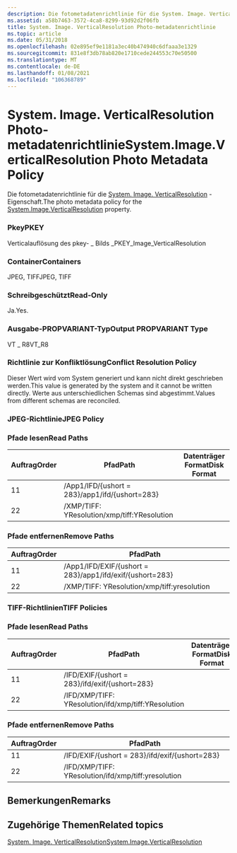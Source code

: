 ```yaml
---
description: Die fotometadatenrichtlinie für die System. Image. VerticalResolution-Eigenschaft.
ms.assetid: a58b7463-3572-4ca8-8299-93d92d2f06fb
title: System. Image. VerticalResolution Photo-metadatenrichtlinie
ms.topic: article
ms.date: 05/31/2018
ms.openlocfilehash: 02e895ef9e1181a3ec40b474940c6dfaaa3e1329
ms.sourcegitcommit: 831e8f3db78ab820e1710cede244553c70e50500
ms.translationtype: MT
ms.contentlocale: de-DE
ms.lasthandoff: 01/08/2021
ms.locfileid: "106368789"
---
```

# <a name="systemimageverticalresolution-photo-metadata-policy"></a><span data-ttu-id="50a7a-103">System. Image. VerticalResolution Photo-metadatenrichtlinie</span><span class="sxs-lookup"><span data-stu-id="50a7a-103">System.Image.VerticalResolution Photo Metadata Policy</span></span>

<span data-ttu-id="50a7a-104">Die fotometadatenrichtlinie für die [System. Image. VerticalResolution](../properties/props-system-image-verticalresolution.md) -Eigenschaft.</span><span class="sxs-lookup"><span data-stu-id="50a7a-104">The photo metadata policy for the [System.Image.VerticalResolution](../properties/props-system-image-verticalresolution.md) property.</span></span>

### <a name="pkey"></a><span data-ttu-id="50a7a-105">Pkey</span><span class="sxs-lookup"><span data-stu-id="50a7a-105">PKEY</span></span>

<span data-ttu-id="50a7a-106">Verticalauflösung des pkey- \_ Bilds \_</span><span class="sxs-lookup"><span data-stu-id="50a7a-106">PKEY\_Image\_VerticalResolution</span></span>

### <a name="containers"></a><span data-ttu-id="50a7a-107">Container</span><span class="sxs-lookup"><span data-stu-id="50a7a-107">Containers</span></span>

<span data-ttu-id="50a7a-108">JPEG, TIFF</span><span class="sxs-lookup"><span data-stu-id="50a7a-108">JPEG, TIFF</span></span>

### <a name="read-only"></a><span data-ttu-id="50a7a-109">Schreibgeschützt</span><span class="sxs-lookup"><span data-stu-id="50a7a-109">Read-Only</span></span>

<span data-ttu-id="50a7a-110">Ja.</span><span class="sxs-lookup"><span data-stu-id="50a7a-110">Yes.</span></span>

### <a name="output-propvariant-type"></a><span data-ttu-id="50a7a-111">Ausgabe-PROPVARIANT-Typ</span><span class="sxs-lookup"><span data-stu-id="50a7a-111">Output PROPVARIANT Type</span></span>

<span data-ttu-id="50a7a-112">VT \_ R8</span><span class="sxs-lookup"><span data-stu-id="50a7a-112">VT\_R8</span></span>

### <a name="conflict-resolution-policy"></a><span data-ttu-id="50a7a-113">Richtlinie zur Konfliktlösung</span><span class="sxs-lookup"><span data-stu-id="50a7a-113">Conflict Resolution Policy</span></span>

<span data-ttu-id="50a7a-114">Dieser Wert wird vom System generiert und kann nicht direkt geschrieben werden.</span><span class="sxs-lookup"><span data-stu-id="50a7a-114">This value is generated by the system and it cannot be written directly.</span></span> <span data-ttu-id="50a7a-115">Werte aus unterschiedlichen Schemas sind abgestimmt.</span><span class="sxs-lookup"><span data-stu-id="50a7a-115">Values from different schemas are reconciled.</span></span>

### <a name="jpeg-policy"></a><span data-ttu-id="50a7a-116">JPEG-Richtlinie</span><span class="sxs-lookup"><span data-stu-id="50a7a-116">JPEG Policy</span></span>

### <a name="read-paths"></a><span data-ttu-id="50a7a-117">Pfade lesen</span><span class="sxs-lookup"><span data-stu-id="50a7a-117">Read Paths</span></span>



| <span data-ttu-id="50a7a-118">Auftrag</span><span class="sxs-lookup"><span data-stu-id="50a7a-118">Order</span></span> | <span data-ttu-id="50a7a-119">Pfad</span><span class="sxs-lookup"><span data-stu-id="50a7a-119">Path</span></span>                   | <span data-ttu-id="50a7a-120">Datenträger Format</span><span class="sxs-lookup"><span data-stu-id="50a7a-120">Disk Format</span></span> |
|-------|------------------------|-------------|
| <span data-ttu-id="50a7a-121">1</span><span class="sxs-lookup"><span data-stu-id="50a7a-121">1</span></span>     | <span data-ttu-id="50a7a-122">/App1/IFD/{ushort = 283}</span><span class="sxs-lookup"><span data-stu-id="50a7a-122">/app1/ifd/{ushort=283}</span></span> |             |
| <span data-ttu-id="50a7a-123">2</span><span class="sxs-lookup"><span data-stu-id="50a7a-123">2</span></span>     | <span data-ttu-id="50a7a-124">/XMP/TIFF: YResolution</span><span class="sxs-lookup"><span data-stu-id="50a7a-124">/xmp/tiff:YResolution</span></span>  |             |



 

### <a name="remove-paths"></a><span data-ttu-id="50a7a-125">Pfade entfernen</span><span class="sxs-lookup"><span data-stu-id="50a7a-125">Remove Paths</span></span>



| <span data-ttu-id="50a7a-126">Auftrag</span><span class="sxs-lookup"><span data-stu-id="50a7a-126">Order</span></span> | <span data-ttu-id="50a7a-127">Pfad</span><span class="sxs-lookup"><span data-stu-id="50a7a-127">Path</span></span>                        |
|-------|-----------------------------|
| <span data-ttu-id="50a7a-128">1</span><span class="sxs-lookup"><span data-stu-id="50a7a-128">1</span></span>     | <span data-ttu-id="50a7a-129">/App1/IFD/EXIF/{ushort = 283}</span><span class="sxs-lookup"><span data-stu-id="50a7a-129">/app1/ifd/exif/{ushort=283}</span></span> |
| <span data-ttu-id="50a7a-130">2</span><span class="sxs-lookup"><span data-stu-id="50a7a-130">2</span></span>     | <span data-ttu-id="50a7a-131">/XMP/TIFF: YResolution</span><span class="sxs-lookup"><span data-stu-id="50a7a-131">/xmp/tiff:yresolution</span></span>       |



 

### <a name="tiff-policies"></a><span data-ttu-id="50a7a-132">TIFF-Richtlinien</span><span class="sxs-lookup"><span data-stu-id="50a7a-132">TIFF Policies</span></span>

### <a name="read-paths"></a><span data-ttu-id="50a7a-133">Pfade lesen</span><span class="sxs-lookup"><span data-stu-id="50a7a-133">Read Paths</span></span>



| <span data-ttu-id="50a7a-134">Auftrag</span><span class="sxs-lookup"><span data-stu-id="50a7a-134">Order</span></span> | <span data-ttu-id="50a7a-135">Pfad</span><span class="sxs-lookup"><span data-stu-id="50a7a-135">Path</span></span>                      | <span data-ttu-id="50a7a-136">Datenträger Format</span><span class="sxs-lookup"><span data-stu-id="50a7a-136">Disk Format</span></span> |
|-------|---------------------------|-------------|
| <span data-ttu-id="50a7a-137">1</span><span class="sxs-lookup"><span data-stu-id="50a7a-137">1</span></span>     | <span data-ttu-id="50a7a-138">/IFD/EXIF/{ushort = 283}</span><span class="sxs-lookup"><span data-stu-id="50a7a-138">/ifd/exif/{ushort=283}</span></span>    |             |
| <span data-ttu-id="50a7a-139">2</span><span class="sxs-lookup"><span data-stu-id="50a7a-139">2</span></span>     | <span data-ttu-id="50a7a-140">/IFD/XMP/TIFF: YResolution</span><span class="sxs-lookup"><span data-stu-id="50a7a-140">/ifd/xmp/tiff:YResolution</span></span> |             |



 

### <a name="remove-paths"></a><span data-ttu-id="50a7a-141">Pfade entfernen</span><span class="sxs-lookup"><span data-stu-id="50a7a-141">Remove Paths</span></span>



| <span data-ttu-id="50a7a-142">Auftrag</span><span class="sxs-lookup"><span data-stu-id="50a7a-142">Order</span></span> | <span data-ttu-id="50a7a-143">Pfad</span><span class="sxs-lookup"><span data-stu-id="50a7a-143">Path</span></span>                      |
|-------|---------------------------|
| <span data-ttu-id="50a7a-144">1</span><span class="sxs-lookup"><span data-stu-id="50a7a-144">1</span></span>     | <span data-ttu-id="50a7a-145">/IFD/EXIF/{ushort = 283}</span><span class="sxs-lookup"><span data-stu-id="50a7a-145">/ifd/exif/{ushort=283}</span></span>    |
| <span data-ttu-id="50a7a-146">2</span><span class="sxs-lookup"><span data-stu-id="50a7a-146">2</span></span>     | <span data-ttu-id="50a7a-147">/IFD/XMP/TIFF: YResolution</span><span class="sxs-lookup"><span data-stu-id="50a7a-147">/ifd/xmp/tiff:yresolution</span></span> |



 

## <a name="remarks"></a><span data-ttu-id="50a7a-148">Bemerkungen</span><span class="sxs-lookup"><span data-stu-id="50a7a-148">Remarks</span></span>

## <a name="related-topics"></a><span data-ttu-id="50a7a-149">Zugehörige Themen</span><span class="sxs-lookup"><span data-stu-id="50a7a-149">Related topics</span></span>

<dl> <dt>

[<span data-ttu-id="50a7a-150">System. Image. VerticalResolution</span><span class="sxs-lookup"><span data-stu-id="50a7a-150">System.Image.VerticalResolution</span></span>](../properties/props-system-image-verticalresolution.md)
</dt> </dl>

 

 
